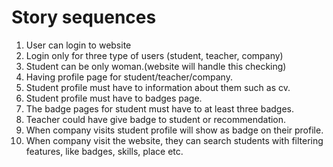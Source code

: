 # Story sequences

1. User can login to website
2. Login only for three type of users (student, teacher, company)
3. Student can be only woman.(website will handle this checking)
4. Having profile page for student/teacher/company.
5. Student profile must  have to information about them such as cv.
6. Student profile  must have to badges page.
7. The badge pages for student must have to at least three  badges.
8. Teacher could have give badge to student or recommendation.
9. When company visits student profile will show as badge on their profile.
10. When company visit the website, they can search students with filtering features, like badges, skills, place etc.

